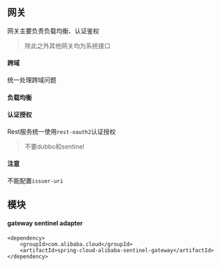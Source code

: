 ## 网关

网关主要负责负载均衡、认证鉴权

> 除此之外其他网关均为系统接口

#### 跨域

统一处理跨域问题

#### 负载均衡

#### 认证授权

Rest服务统一使用`rest-oauth2`认证授权

> 不要dubbo和sentinel

#### 注意

不能配置`issuer-uri`

## 模块

#### gateway sentinel adapter

```
<dependency>
	<groupId>com.alibaba.cloud</groupId>
	<artifactId>spring-cloud-alibaba-sentinel-gateway</artifactId>
</dependency>
```